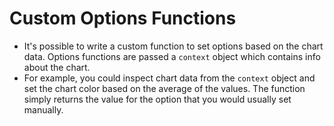 # Custom Options Functions
- It's possible to write a custom function to set options based on the chart
  data. Options functions are passed a `context` object which contains info
  about the chart.
- For example, you could inspect chart data from the `context` object and set
  the chart color based on the average of the values. The function simply
  returns the value for the option that you would usually set manually.
